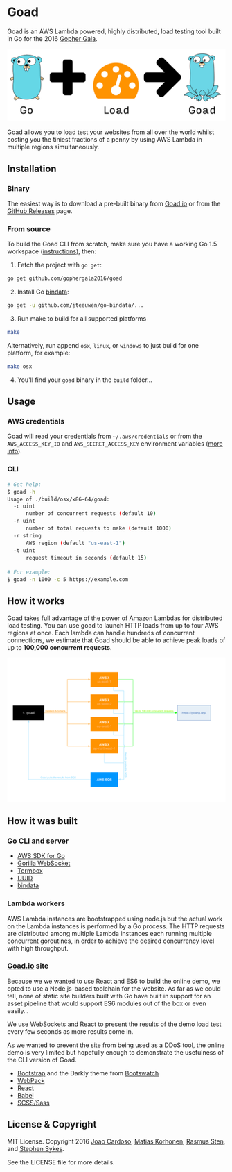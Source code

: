 # Goad

Goad is an AWS Lambda powered, highly distributed,
load testing tool built in Go for the 2016 [Gopher Gala][].

![Go + Load ⇒ Goad](./site/src/img/go-plus-load.png)

Goad allows you to load test your websites from all over the world whilst costing you the tiniest fractions of a penny by using AWS Lambda in multiple regions simultaneously.

## Installation

### Binary

The easiest way is to download a pre-built binary from [Goad.io] or from the [GitHub Releases][] page.

### From source

To build the Goad CLI from scratch, make sure you have a working Go 1.5 workspace ([instructions](https://golang.org/doc/install)), then:


1. Fetch the project with `go get`:

  ```sh
  go get github.com/gophergala2016/goad
  ```

2. Install Go [bindata][]:

  ```sh
  go get -u github.com/jteeuwen/go-bindata/...
  ```

3. Run make to build for all supported platforms

  ```sh
  make
  ```

  Alternatively, run append `osx`, `linux`, or `windows` to just build for one platform, for example:

  ```sh
  make osx
  ```

4. You'll find your `goad` binary in the `build` folder…

## Usage

### AWS credentials

Goad will read your credentials from `~/.aws/credentials` or from the `AWS_ACCESS_KEY_ID` and `AWS_SECRET_ACCESS_KEY` environment variables ([more info](http://blogs.aws.amazon.com/security/post/Tx3D6U6WSFGOK2H/A-New-and-Standardized-Way-to-Manage-Credentials-in-the-AWS-SDKs)).

### CLI

```sh
# Get help:
$ goad -h
Usage of ./build/osx/x86-64/goad:
  -c uint
      number of concurrent requests (default 10)
  -n uint
      number of total requests to make (default 1000)
  -r string
      AWS region (default "us-east-1")
  -t uint
      request timeout in seconds (default 15)

# For example:
$ goad -n 1000 -c 5 https://example.com
```

## How it works

Goad takes full advantage of the power of Amazon Lambdas for distributed load testing. You can use goad to launch HTTP loads from up to four AWS regions at once. Each lambda can handle hundreds of concurrent connections, we estimate that Goad should be able to achieve peak loads of up to **100,000 concurrent requests**.

![Goad diagram](./site/src/img/diagram.png)

## How it was built

### Go CLI and server

* [AWS SDK for Go][]
* [Gorilla WebSocket][]
* [Termbox][]
* [UUID][]
* [bindata][]

### Lambda workers

AWS Lambda instances are bootstrapped using node.js but the actual work on the Lambda instances is performed by a Go process. The HTTP
requests are distributed among multiple Lambda instances each running multiple concurrent goroutines, in order to achieve the desired
concurrency level with high throughput.

### [Goad.io][] site

Because we we wanted to use React and ES6 to build the online demo, we opted to use a Node.js-based toolchain for the website. As far as we could tell, none of static site builders built with Go have built in support for an asset pipeline that would support ES6 modules out of the box or even easily…

We use WebSockets and React to present the results of the demo load test every few seconds as more results come in.

As we wanted to prevent the site from being used as a DDoS tool, the online demo is very limited but hopefully enough to demonstrate the usefulness of the CLI version of Goad.

* [Bootstrap][] and the Darkly theme from [Bootswatch][]
* [WebPack][]
* [React][]
* [Babel][]
* [SCSS/Sass][]


## License & Copyright

MIT License. Copyright 2016 [Joao Cardoso][], [Matias Korhonen][], [Rasmus Sten][], and [Stephen Sykes][].

See the LICENSE file for more details.

[Goad.io]: https://goad.io
[GitHub Releases]: https://github.com/gophergala2016/goad/releases

[AWS SDK for Go]: http://aws.amazon.com/sdk-for-go/
[Gorilla WebSocket]: https://github.com/gorilla/websocket
[Termbox]: https://github.com/nsf/termbox-go
[UUID]: https://github.com/satori/go.uuid
[bindata]: https://github.com/jteeuwen/go-bindata

[Bootstrap]: http://getbootstrap.com/
[Bootswatch]: https://bootswatch.com/
[WebPack]: https://webpack.github.io/
[React]: https://facebook.github.io/react/
[Babel]: https://babeljs.io/
[SCSS/Sass]: http://sass-lang.com/

[Gopher Gala]: http://gophergala.com/
[Joao Cardoso]: https://twitter.com/jcxplorer
[Matias Korhonen]: https://twitter.com/matiaskorhonen
[Rasmus Sten]: https://twitter.com/pajp
[Stephen Sykes]: https://twitter.com/sdsykes
